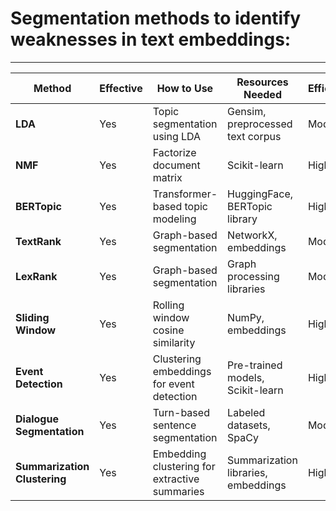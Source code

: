 # Segmentation methods to identify weaknesses in text embeddings:

---

| **Method**                   | **Effective** | **How to Use**                                | **Resources Needed**                | **Efficiency** | **References**                                                                | **GitHub Resources**                                                                                 |
| ---------------------------- | ------------- | --------------------------------------------- | ----------------------------------- | -------------- | ----------------------------------------------------------------------------- | ---------------------------------------------------------------------------------------------------- |
| **LDA**                      | Yes           | Topic segmentation using LDA                  | Gensim, preprocessed text corpus    | Moderate       | [Blei et al., 2003](https://www.jmlr.org/papers/volume3/blei03a/blei03a.pdf)  | [Gensim](https://github.com/RaRe-Technologies/gensim)                                                |
| **NMF**                      | Yes           | Factorize document matrix                     | Scikit-learn                        | High           | [Lee & Seung, 1999](https://www.nature.com/articles/nn599)                    | [Scikit-learn NMF](https://scikit-learn.org/stable/modules/generated/sklearn.decomposition.NMF.html) |
| **BERTopic**                 | Yes           | Transformer-based topic modeling              | HuggingFace, BERTopic library       | High           | [Grootendorst, 2022](https://arxiv.org/abs/2203.05794)                        | [BERTopic Repository](https://github.com/MaartenGr/BERTopic)                                         |
| **TextRank**                 | Yes           | Graph-based segmentation                      | NetworkX, embeddings                | Moderate       | [Mihalcea & Tarau, 2004](https://www.aclweb.org/anthology/W04-3252/)          | [TextRank Python](https://github.com/davidadamojr/TextRank)                                          |
| **LexRank**                  | Yes           | Graph-based segmentation                      | Graph processing libraries          | Moderate       | [Erkan & Radev, 2004](https://www.jair.org/index.php/jair/article/view/10303) | [LexRank](https://github.com/crabcamp/lexrank)                                                       |
| **Sliding Window**           | Yes           | Rolling window cosine similarity              | NumPy, embeddings                   | High           | NA                                                                            | [UKP Lab Sentence Transformers](https://github.com/UKPLab/sentence-transformers)                     |
| **Event Detection**          | Yes           | Clustering embeddings for event detection     | Pre-trained models, Scikit-learn    | High           | [Aggarwal, 2012](https://link.springer.com/book/10.1007/978-1-4614-2804-2)    | NA                                                                                                   |
| **Dialogue Segmentation**    | Yes           | Turn-based sentence segmentation              | Labeled datasets, SpaCy             | Moderate       | [Ritter et al., 2010](https://www.aclweb.org/anthology/P10-1044/)             | NA                                                                                                   |
| **Summarization Clustering** | Yes           | Embedding clustering for extractive summaries | Summarization libraries, embeddings | High           | NA                                                                            | [Sumy Repository](https://github.com/miso-belica/sumy)                                               |
